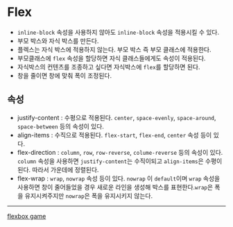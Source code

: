 # Flex

- `inline-block` 속성을 사용하지 않아도 `inline-block` 속성을 적용시킬 수 있다.
- 부모 박스와 자식 박스를 만든다.
- 플렉스는 자식 박스에 적용하지 않는다. 부모 박스 즉 부모 클래스에 적용한다.
- 부모클래스에 `flex` 속성을 할당하면 자식 클래스들에게도 속성이 적용된다.
- 자식박스의 컨텐츠를 조종하고 싶다면 자식박스에 `flex`를 할당하면 된다.
- 창을 줄이면 창에 맞춰 폭이 조정된다.

## 속성

- justify-content : 수평으로 적용된다. `center`, `space-evenly`, `space-around`, `space-between` 등의 속성이 있다.
- align-items : 수직으로 적용된다. `flex-start`, `flex-end`, `center` 속성 등이 있다.
- flex-direction : `column`, `row`, `row-reverse`, `colume-reverse` 등의 속성이 있다. `column` 속성을 사용하면 `justify-content`는 수직이되고 `align-items`은 수평이 된다. 따라서 가운데에 정렬된다.
- flex-wrap : `wrap`, `nowrap` 속성 등이 있다. `nowrap` 이 `default`이며 `wrap` 속성을 사용하면 창이 줄어들었을 경우 새로운 라인을 생성해 박스를 표현한다.`wrap`은 폭을 유지시켜주지만 `nowrap`은 폭을 유지시키지 않는다.

---

<a href="http://flexboxfroggy.com/#ko">flexbox game</a>
